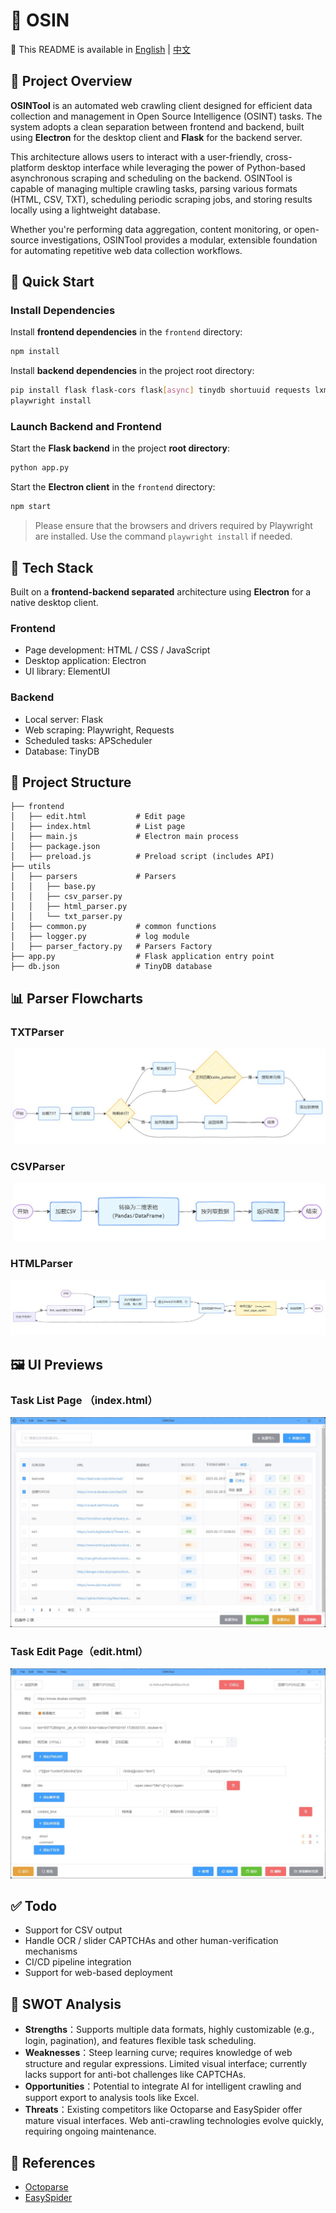 # 🔬 OSIN

📘 This README is available in [English](README.md) | [中文](README.zh-CN.md)

## 📖 Project Overview

**OSINTool** is an automated web crawling client designed for efficient data collection and management in Open Source Intelligence (OSINT) tasks. The system adopts a clean separation between frontend and backend, built using **Electron** for the desktop client and **Flask** for the backend server.

This architecture allows users to interact with a user-friendly, cross-platform desktop interface while leveraging the power of Python-based asynchronous scraping and scheduling on the backend. OSINTool is capable of managing multiple crawling tasks, parsing various formats (HTML, CSV, TXT), scheduling periodic scraping jobs, and storing results locally using a lightweight database.

Whether you're performing data aggregation, content monitoring, or open-source investigations, OSINTool provides a modular, extensible foundation for automating repetitive web data collection workflows.

## 🚀 Quick Start

### Install Dependencies

Install **frontend dependencies** in the `frontend` directory:

```bash
npm install
```

Install **backend dependencies** in the project root directory:

```bash
pip install flask flask-cors flask[async] tinydb shortuuid requests lxml pandas aiofiles aiohttp apscheduler playwright
playwright install
```

### Launch Backend and Frontend

Start the **Flask backend** in the project **root directory**:

```bash
python app.py
```

Start the **Electron client** in the `frontend` directory:


```bash
npm start
```

> Please ensure that the browsers and drivers required by Playwright are installed. Use the command `playwright install` if needed.



## 🧱 Tech Stack

Built on a **frontend-backend separated** architecture using **Electron** for a native desktop client.

### Frontend

- Page development: HTML / CSS / JavaScript
- Desktop application: Electron
- UI library: ElementUI

### Backend

- Local server: Flask
- Web scraping: Playwright, Requests
- Scheduled tasks: APScheduler
- Database: TinyDB



## 📁 Project Structure

```
├── frontend
│   ├── edit.html 	 		# Edit page
│   ├── index.html  	    # List page
│   ├── main.js 			# Electron main process
│   ├── package.json
│   ├── preload.js  		# Preload script (includes API)
├── utils
│   ├── parsers  			# Parsers
│   │   ├── base.py
│   │   ├── csv_parser.py
│   │   ├── html_parser.py
│   │   └── txt_parser.py
│   ├── common.py  			# common functions
│   ├── logger.py  			# log module
│   ├── parser_factory.py  	# Parsers Factory
├── app.py  				# Flask application entry point
├── db.json  				# TinyDB database
```



## 📊 Parser Flowcharts

### TXTParser

![TXTParser](.\img\TXTParser.png)

### CSVParser

![CSVParser](.\img\CSVParser.png)

### HTMLParser

![HTMLParser](.\img\HTMLParser.png)

## 🖼️ UI Previews

### Task List Page （index.html）

![Index](.\img\Index.png)

### Task Edit Page（edit.html）

![Edit](.\img\Edit.png)



## ✅ Todo

- Support for CSV output
- Handle OCR / slider CAPTCHAs and other human-verification mechanisms
- CI/CD pipeline integration
- Support for web-based deployment



## 🧠 SWOT Analysis

- **Strengths**：Supports multiple data formats, highly customizable (e.g., login, pagination), and features flexible task scheduling.
- **Weaknesses**：Steep learning curve; requires knowledge of web structure and regular expressions. Limited visual interface; currently lacks support for anti-bot challenges like CAPTCHAs.
- **Opportunities**：Potential to integrate AI for intelligent crawling and support export to analysis tools like Excel.
- **Threats**：Existing competitors like Octoparse and EasySpider offer mature visual interfaces. Web anti-crawling technologies evolve quickly, requiring ongoing maintenance.



## 🔗 References

- [Octoparse](https://www.bazhuayu.com/)
- [EasySpider](https://www.easyspider.net/)